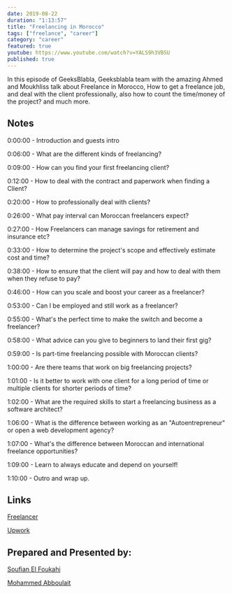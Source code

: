 ```yaml
---
date: 2019-08-22
duration: "1:13:57"
title: "Freelancing in Morocco"
tags: ["freelance", "career"]
category: "career"
featured: true
youtube: https://www.youtube.com/watch?v=YALS9h3VBSU
published: true
---
```


In this episode of GeeksBlabla, Geeksblabla team with the amazing Ahmed and Moukhliss talk about Freelance in Morocco, How to get a freelance job, and deal with the client professionally, also how to count the time/money of the project? and much more.

## Notes

0:00:00 - Introduction and guests intro

0:06:00 - What are the different kinds of freelancing?

0:09:00 - How can you find your first freelancing client?

0:12:00 - How to deal with the contract and paperwork when finding a Client?

0:20:00 - How to professionally deal with clients?

0:26:00 - What pay interval can Moroccan freelancers expect?

0:27:00 - How Freelancers can manage savings for retirement and insurance etc?

0:33:00 - How to determine the project's scope and effectively estimate cost and time?

0:38:00 - How to ensure that the client will pay and how to deal with them when they refuse to pay?

0:46:00 - How can you scale and boost your career as a freelancer?

0:53:00 - Can I be employed and still work as a freelancer?

0:55:00 - What's the perfect time to make the switch and become a freelancer?

0:58:00 - What advice can you give to beginners to land their first gig?

0:59:00 - Is part-time freelancing possible with Moroccan clients?

1:00:00 - Are there teams that work on big freelancing projects?

1:01:00 - Is it better to work with one client for a long period of time or multiple clients for shorter periods of time?

1:02:00 - What are the required skills to start a freelancing business as a software architect?

1:06:00 - What is the difference between working as an "Autoentrepreneur" or open a web development agency?

1:07:00 - What's the difference between Moroccan and international freelance opportunities?

1:09:00 - Learn to always educate and depend on yourself!

1:10:00 - Outro and wrap up.

## Links

[Freelancer](https://www.freelancer.com/)

[Upwork](https://www.upwork.com/)

## Prepared and Presented by:

[Soufian El Foukahi](https://twitter.com/soufianelf/)

[Mohammed Abboulait](https://twitter.com/laytoun)
